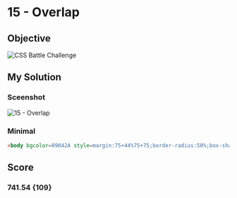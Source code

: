 # 15 - Overlap

## Objective

![CSS Battle Challenge](https://cssbattle.dev/targets/15.png)

## My Solution

### Sceenshot
![15 - Overlap](https://i.imgur.com/yYxBRlI.jpeg)

### Minimal

```html
<body bgcolor=09042A style=margin:75+44%75+75;border-radius:50%;box-shadow:25vw+0#E78481,inset+25vw+0#7B3F61>
```

## Score

### 741.54 {109}
